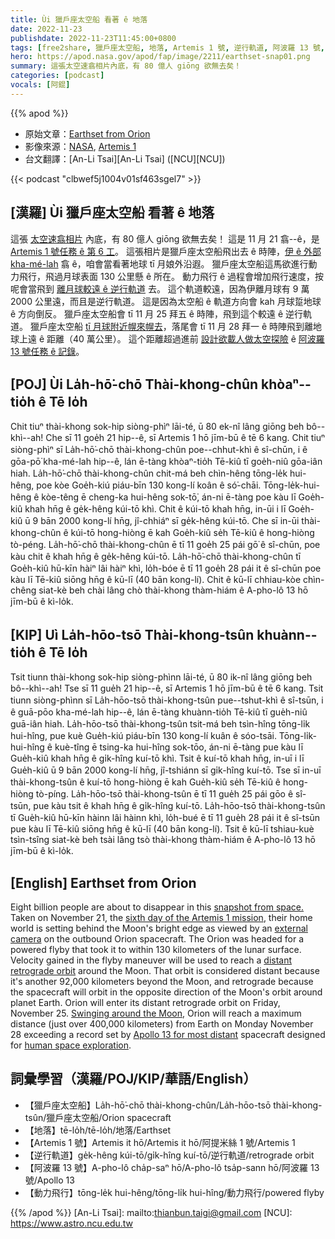 ```yaml
---
title: Ùi 獵戶座太空船 看著 ê 地落
date: 2022-11-23
publishdate: 2022-11-23T11:45:00+0800
tags: [free2share, 獵戶座太空船, 地落, Artemis 1 號, 逆行軌道, 阿波羅 13 號, 動力飛行]
hero: https://apod.nasa.gov/apod/fap/image/2211/earthset-snap01.png
summary: 這張太空速翕相片內底，有 80 億人 giōng 欲無去矣！
categories: [podcast]
vocals: [阿錕]
---
```


{{% apod %}}

- 原始文章：[Earthset from Orion](https://apod.nasa.gov/apod/ap221123.html)
- 影像來源：[NASA](https://www.nasa.gov/), [Artemis 1](https://www.nasa.gov/artemis-1)
- 台文翻譯：[An-Li Tsai][An-Li Tsai] ([NCU][NCU])

{{< podcast "clbwef5j1004v01sf463sgel7" >}}

## [漢羅] Ùi 獵戶座太空船 看著 ê 地落
這張 [太空速翕相片][snapshot from space.] 內底，有 80 億人 giōng 欲無去矣！
這是 11 月 21 翕--ê，是 [Artemis 1 號任務 ê 第 6 工][sixth day of the Artemis 1 mission]。
這張相片是獵戶座太空船飛出去 ê 時陣，[伊 ê 外部 kha-mé-lah][external camera] 翕 ê，咱會當看著地球 tī 月娘外沿遐。
獵戶座太空船這馬欲進行動力飛行，飛過月球表面 130 公里懸 ê 所在。
動力飛行 ê 過程會增加飛行速度，按呢會當飛到 [離月球較遠 ê 逆行軌道][distant retrograde orbit] 去。
這个軌道較遠，因為伊離月球有 9 萬 2000 公里遠，而且是逆行軌道。
這是因為太空船 ê 軌道方向會 kah 月球踅地球 ê 方向倒反。
獵戶座太空船會 tī 11 月 25 拜五 ê 時陣，飛到這个較遠 ê 逆行軌道。
獵戶座太空船 [tī 月球附近幌來幌去][Swinging around the Moon]，落尾會 tī 11 月 28 拜一 ê 時陣飛到離地球上遠 ê 距離（40 萬公里）。
這个距離超過進前 [設計欲載人做太空探險][human space exploration] ê [阿波羅 13 號任務 ê 記錄][Apollo 13 for most distant]。




## [POJ] Ùi La̍h-hō͘-chō Thài-khong-chûn khòaⁿ--tio̍h ê Tē lo̍h
Chit tiuⁿ thài-khong sok-hip siòng-phìⁿ lāi-té, ū 80 ek-nî lâng giōng beh bô--khì--ah!
Che sī 11 goe̍h 21 hip--ê, sī Artemis 1 hō jīm-bū ê tē 6 kang.
Chit tiuⁿ siòng-phìⁿ sī La̍h-hō͘-chō thài-khong-chûn poe--chhut-khì ê sî-chūn, i ê gōa-pō͘ kha-mé-lah hip--ê, lán ē-tàng khòaⁿ-tio̍h Tē-kiû tī goe̍h-niû gōa-iân hiah.
La̍h-hō͘-chō thài-khong-chûn chit-má beh chìn-hêng tōng-le̍k hui-hêng, poe kòe Goe̍h-kiú piáu-bīn 130 kong-lí koân ê só͘-chāi.
Tōng-le̍k-hui-hêng ê kòe-têng ē cheng-ka hui-hêng sok-tō͘, án-ni ē-tàng poe kàu lī Goe̍h-kiû khah hn̄g ê ge̍k-hêng kúi-tō khì.
Chit ê kúi-tō khah hn̄g, in-ūi i lī Goe̍h-kiû ū 9 bān 2000 kong-lí hn̄g, jî-chhiáⁿ sī ge̍k-hêng kúi-tō.
Che sī in-ūi thài-khong-chûn ê kúi-tō hong-hiòng ē kah Goe̍h-kiû se̍h Tē-kiû ê hong-hiòng tò-péng.
La̍h-hō͘-chō thài-khong-chûn ē tī 11 goe̍h 25 pái gō͘ ê sî-chūn, poe kàu chit ê khah hn̄g ê ge̍k-hêng kúi-tō.
La̍h-hō͘-chō thài-khong-chûn tī Goe̍h-kiû hū-kīn hàiⁿ lâi hàiⁿ khì, lo̍h-bóe ē tī 11 goe̍h 28 pái it ê sî-chūn poe kàu lī Tē-kiû siōng hn̄g ê kū-lī (40 bān kong-lí).
Chit ê kū-lī chhiau-kòe chìn-chêng siat-kè beh chài lâng chò thài-khong thàm-hiám ê A-pho-lô 13 hō jīm-bū ê kì-lo̍k.


## [KIP] Uì La̍h-hōo-tsō Thài-khong-tsûn khuànn--tio̍h ê Tē lo̍h
Tsit tiunn thài-khong sok-hip siòng-phìnn lāi-té, ū 80 ik-nî lâng giōng beh bô--khì--ah!
Tse sī 11 gue̍h 21 hip--ê, sī Artemis 1 hō jīm-bū ê tē 6 kang.
Tsit tiunn siòng-phìnn sī La̍h-hōo-tsō thài-khong-tsûn pue--tshut-khì ê sî-tsūn, i ê guā-pōo kha-mé-lah hip--ê, lán ē-tàng khuànn-tio̍h Tē-kiû tī gue̍h-niû guā-iân hiah.
La̍h-hōo-tsō thài-khong-tsûn tsit-má beh tsìn-hîng tōng-li̍k hui-hîng, pue kuè Gue̍h-kiú piáu-bīn 130 kong-lí kuân ê sóo-tsāi.
Tōng-li̍k-hui-hîng ê kuè-tîng ē tsing-ka hui-hîng sok-tōo, án-ni ē-tàng pue kàu lī Gue̍h-kiû khah hn̄g ê gi̍k-hîng kuí-tō khì.
Tsit ê kuí-tō khah hn̄g, in-uī i lī Gue̍h-kiû ū 9 bān 2000 kong-lí hn̄g, jî-tshiánn sī gi̍k-hîng kuí-tō.
Tse sī in-uī thài-khong-tsûn ê kuí-tō hong-hiòng ē kah Gue̍h-kiû se̍h Tē-kiû ê hong-hiòng tò-píng.
La̍h-hōo-tsō thài-khong-tsûn ē tī 11 gue̍h 25 pái gōo ê sî-tsūn, pue kàu tsit ê khah hn̄g ê gi̍k-hîng kuí-tō.
La̍h-hōo-tsō thài-khong-tsûn tī Gue̍h-kiû hū-kīn hàinn lâi hàinn khì, lo̍h-bué ē tī 11 gue̍h 28 pái it ê sî-tsūn pue kàu lī Tē-kiû siōng hn̄g ê kū-lī (40 bān kong-lí).
Tsit ê kū-lī tshiau-kuè tsìn-tsîng siat-kè beh tsài lâng tsò thài-khong thàm-hiám ê A-pho-lô 13 hō jīm-bū ê kì-lo̍k.

## [English] Earthset from Orion

Eight billion people are about to disappear in this [snapshot from space.][snapshot from space.]
Taken on November 21, the [sixth day of the Artemis 1 mission][sixth day of the Artemis 1 mission], their home world is setting behind the Moon's bright edge as viewed by an [external camera][external camera] on the outbound Orion spacecraft.
The Orion was headed for a powered flyby that took it to within 130 kilometers of the lunar surface.
Velocity gained in the flyby maneuver will be used to reach a [distant retrograde orbit][distant retrograde orbit] around the Moon.
That orbit is considered distant because it's another 92,000 kilometers beyond the Moon, and retrograde because the spacecraft will orbit in the opposite direction of the Moon's orbit around planet Earth.
Orion will enter its distant retrograde orbit on Friday, November 25.
[Swinging around the Moon][Swinging around the Moon], Orion will reach a maximum distance (just over 400,000 kilometers) from Earth on Monday November 28 exceeding a record set by [Apollo 13 for most distant][Apollo 13 for most distant] spacecraft designed for [human space exploration][human space exploration].


## 詞彙學習（漢羅/POJ/KIP/華語/English）

- 【獵戶座太空船】La̍h-hō͘-chō thài-khong-chûn/La̍h-hōo-tsō thài-khong-tsûn/獵戶座太空船/Orion spacecraft
- 【地落】tē-lo̍h/tē-lo̍h/地落/Earthset
- 【Artemis 1 號】Artemis it hō/Artemis it hō/阿提米絲 1 號/Artemis 1
- 【逆行軌道】ge̍k-hêng kúi-tō/gi̍k-hîng kuí-tō/逆行軌道/retrograde orbit
- 【阿波羅 13 號】A-pho-lô cha̍p-saⁿ hō/A-pho-lô tsa̍p-sann hō/阿波羅 13 號/Apollo 13
- 【動力飛行】tōng-le̍k hui-hêng/tōng-li̍k hui-hîng/動力飛行/powered flyby


{{% /apod %}}
[An-Li Tsai]: mailto:thianbun.taigi@gmail.com
[NCU]: https://www.astro.ncu.edu.tw

[copyright]: https://apod.nasa.gov/apod/fap/lib/about_apod.html#srapply
[License]: https://creativecommons.org/licenses/by/2.0/


[snapshot from space.]:https://images.nasa.gov/search-results?keywords=Artemis%20I%20Resource%20Reel
[sixth day of the Artemis 1 mission]:https://blogs.nasa.gov/artemis/2022/11/21/artemis-i-flight-day-six-orion-performs-lunar-flyby-closest-outbound-approach/
[external camera]:https://www.nasa.gov/feature/nasa-s-artemis-i-cameras-to-offer-new-views-of-orion-earth-moon
[distant retrograde orbit]:https://www.nasa.gov/feature/orion-will-go-the-distance-in-retrograde-orbit-during-artemis-i
[Swinging around the Moon]:https://www.nasa.gov/specials/trackartemis/
[Apollo 13 for most distant]:https://apod.nasa.gov/apod/ap200303.html
[human space exploration]:https://www.nasa.gov/artemis-1
